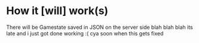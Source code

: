 # How it [will] work(s)

There will be Gamestate saved in JSON on the server side
blah blah blah
its late and i just got done working :(
cya soon when this gets fixed
